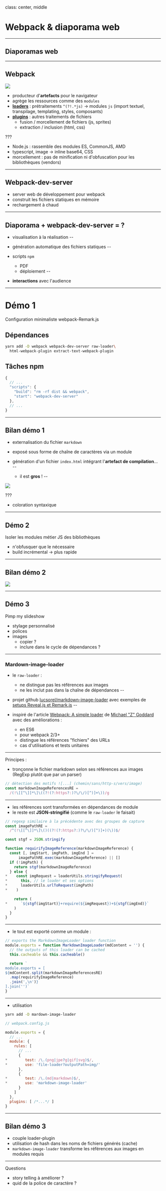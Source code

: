 
class: center, middle

# Webpack & diaporama web

---

## Diaporamas web

<div id="diaporamasWeb"></div>

---

## Webpack

![](img/webpack-process.png)

* producteur d'**artefacts** pour le navigateur
* agrège les ressources comme des `modules`
* **[loaders](https://github.com/webpack/webpack#loaders)** : prétraitements `^(?!.*js)` -> modules `js` (import textuel, transpilage, templating, styles, composants)
* **[plugins](https://github.com/webpack/webpack#plugins)** : autres traitements de fichiers
  * fusion / morcellement de fichiers (js, sprites)
  * extraction / inclusion (html, css)

???

* Node.js : rassemble des modules ES, CommonJS, AMD
* typescript, image -> inline base64, CSS
* morcellement : pas de minification ni d'obfuscation pour les bibliothèques (vendors)

---

## Webpack-dev-server

* server web de développement pour webpack
* construit les fichiers statiques en mémoire
* rechargement à chaud

---

## Diaporama + webpack-dev-server = ?

* visualisation à la réalisation
--

* génération automatique des fichiers statiques
--

* scripts `npm`
  * PDF
  * déploiement
--

* **interactions** avec l'audience

---

# Démo 1

Configuration minimaliste webpack-Remark.js

## Dépendances

```sh
yarn add -D webpack webpack-dev-server raw-loader\
  html-webpack-plugin extract-text-webpack-plugin
```

## Tâches npm

```js
{
  // ...
  "scripts": {
    "build": "rm -rf dist && webpack",
    "start": "webpack-dev-server"
  },
  // ...
}
```

---

## Bilan démo 1

* externalisation du fichier `markdown`
* exposé sous forme de chaîne de caractères via un module
* génération d'un fichier `index.html` intégrant l'**artefact de compilation**...
--

  * il est **gros** !
--

![](img/obélix-300x268.jpg)

???
* coloration syntaxique

---

## Démo 2

Isoler les modules métier JS des bibliothèques
* n'obfusquer que le nécessaire
* build incrémental -> plus rapide

---

## Bilan démo 2

![](img/monsieur-maigre.png)

---

## Démo 3

Pimp my slideshow
* stylage personnalisé
* polices
* images
  * copier ?
  * inclure dans le cycle de dépendances ?

---

### Mardown-image-loader
* le `raw-loader` :
  * ne distingue pas les références aux images
  * ne les inclut pas dans la chaîne de dépendances
--

* projet github [lucsorel/markdown-image-loader](https://github.com/lucsorel/markdown-image-loader) avec exemples de [setups Reveal.js et Remark.js](https://github.com/lucsorel/markdown-image-loader#web-based-slideshows)
--

* inspiré de l'article [Webpack: A simple loader](https://bocoup.com/blog/webpack-a-simple-loader) de [Michael "Z" Goddard](http://zfighting.tumblr.com/tagged/I-MADE-DIS) avec des améliorations :
  * en ES6
  * pour webpack 2/3+
  * distingue les références "fichiers" des URLs
  * cas d'utilisations et tests unitaires

---

Principes :
* tronçonne le fichier markdown selon ses références aux images (RegExp plutôt que par un parser)

```js
// détection des motifs ![...] (chemin/sans/http-s/vers/image)
const markdownImageReferencesRE =
  /(!\[[^\]]*\]\((?!(?:https?:)?\/\/)[^)]+\))/g
```

---

* les références sont transformées en dépendances de module
* le reste est **JSON-stringifié** (comme le `raw-loader` le faisait)

```js
// regexp similaire à la précédente avec des groupes de capture
const imagePathRE =
  /^(!\[[^\]]*\]\()((?!(?:https?:)?\/\/)[^)]+)(\))$/

const stgf = JSON.stringify

function requirifyImageReference(markdownImageReference) {
  const [, imgStart, imgPath, imgEnd ] =
      imagePathRE.exec(markdownImageReference) || []
  if (!imgPath) {
    return stgf(markdownImageReference)
  } else {
*    const imgRequest = loaderUtils.stringifyRequest(
*      this, // le loader et ses options
*      loaderUtils.urlToRequest(imgPath)
*    )

    return (
*      `${stgf(imgStart)}+require(${imgRequest})+${stgf(imgEnd)}`
    )
  }
}
```

---

* le tout est exporté comme un module :

```js
// exports the MarkdownImageLoader loader function
module.exports = function MarkdownImageLoader(mdContent = '') {
  // the outputs of this loader can be cached
  this.cacheable && this.cacheable()

  return `
module.exports = [
${mdContent.split(markdownImageReferencesRE)
  .map(requirifyImageReference)
  .join(',\n')}
].join('')`
}
```

---

* utilisation

```sh
yarn add -D mardown-image-loader
```

```js
// webpack.config.js

module.exports = {
  // ...
  module: {
    rules: [
      // ...
      {
*        test: /\.(png|jpe?g|gif|svg)$/,
*        use: 'file-loader?outputPath=img/'
      },
      {
*        test: /\.(md|markdown)$/,
*        use: 'markdown-image-loader'
      }
    ]
  },
  plugins: [ /*...*/ ]
}

```
---

## Bilan démo 3

* couple loader-plugin
* utilisation de hash dans les noms de fichiers générés (cache)
* `markdown-image-loader` transforme les références aux images en modules requis

---

Questions

* story telling à améliorer ?
* quid de la police de caractère ?
